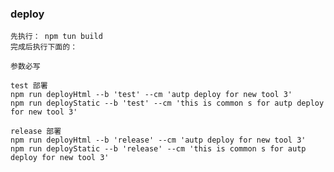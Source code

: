### deploy
    
    先执行： npm tun build
    完成后执行下面的：
    
    参数必写

    test 部署
    npm run deployHtml --b 'test' --cm 'autp deploy for new tool 3'
    npm run deployStatic --b 'test' --cm 'this is common s for autp deploy for new tool 3'

    release 部署
    npm run deployHtml --b 'release' --cm 'autp deploy for new tool 3'
    npm run deployStatic --b 'release' --cm 'this is common s for autp deploy for new tool 3'


    
